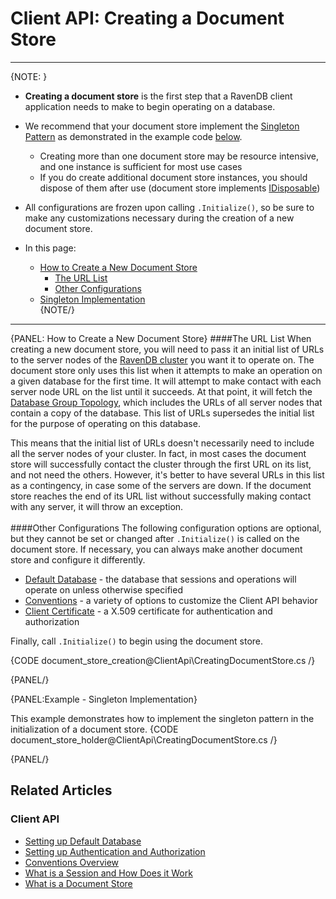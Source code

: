 ﻿# Client API: Creating a Document Store
---
{NOTE: }  

* **Creating a document store** is the first step that a RavenDB client application needs to make to begin operating on a database.

* We recommend that your document store implement the [Singleton Pattern](https://csharpindepth.com/articles/Singleton) as demonstrated in the example code 
[below](../client-api/creating-document-store#singleton-implementation).  
  * Creating more than one document store may be resource intensive, and one instance is sufficient for most use cases  
  * If you do create additional document store instances, you should dispose of them after use (document store implements [IDisposable](https://docs.microsoft.com/en-us/dotnet/api/system.idisposable?view=netframework-4.7.2))  

* All configurations are frozen upon calling `.Initialize()`, so be sure to make any customizations necessary during the creation of a new document store.  

* In this page:  
  * [How to Create a New Document Store](../../client-api/creating-document-store#how-to-create-a-new-document-store)  
      * [The URL List](../../client-api/creating-document-store#the-url-list)
      * [Other Configurations](../../client-api/creating-document-store#other-configurations)
  * [Singleton Implementation](../../client-api/creating-document-store#example---singleton-implementation)  
{NOTE/}

---
{PANEL: How to Create a New Document Store}
####The URL List
When creating a new document store, you will need to pass it an initial list of URLs to the server nodes of the [RavenDB cluster](../server/clustering/overview) you want it to operate on. 
The document store only uses this list when it attempts to make an operation on a given database for the first time. It will attempt to make contact with each server node URL on the list 
until it succeeds. At that point, it will fetch the [Database Group Topology](../../studio/database/settings/manage-database-group), which includes the URLs of all server nodes that contain 
a copy of the database. This list of URLs supersedes the initial list for the purpose of operating on this database.  

This means that the initial list of URLs doesn't necessarily need to include all the server nodes of your cluster. In fact, in most cases the document store will successfully contact the cluster 
through the first URL on its list, and not need the others. However, it's better to have several URLs in this list as a contingency, in case some of the servers are down. If the document store 
reaches the end of its URL list without successfully making contact with any server, it will throw an exception.  <br/><br/>
####Other Configurations
The following configuration options are optional, but they cannot be set or changed after `.Initialize()` is called on the document store. If necessary, you can always make another document 
store and configure it differently.  

- [Default Database](../client-api/setting-up-default-database) - the database that sessions and operations will operate on unless otherwise specified  
- [Conventions](../client-api/configuration/conventions) - a variety of options to customize the Client API behavior  
- [Client Certificate](../client-api/setting-up-authentication-and-authorization) - a X.509 certificate for authentication and authorization  

Finally, call `.Initialize()` to begin using the document store.

{CODE document_store_creation@ClientApi\CreatingDocumentStore.cs /}  

{PANEL/}

{PANEL:Example - Singleton Implementation}

This example demonstrates how to implement the singleton pattern in the initialization of a document store.
{CODE document_store_holder@ClientApi\CreatingDocumentStore.cs /}  

{PANEL/}

## Related Articles

### Client API

- [Setting up Default Database](../client-api/setting-up-default-database)
- [Setting up Authentication and Authorization](../client-api/setting-up-authentication-and-authorization)
- [Conventions Overview](../client-api/configuration/conventions)
- [What is a Session and How Does it Work](../client-api/session/what-is-a-session-and-how-does-it-work)
- [What is a Document Store](../client-api/what-is-a-document-store)
